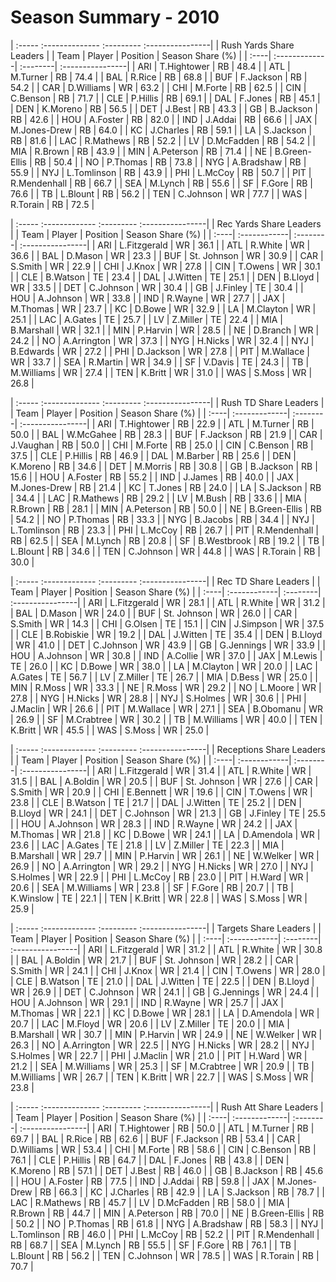 # Season Summary - 2010

| :----- :-------------- :--------- :----------------|
|              Rush Yards Share Leaders              |
| Team | Player        | Position | Season Share (%) |
| :----| :-------------| :--------| :----------------|
| ARI  | T.Hightower   | RB       | 48.4             |
| ATL  | M.Turner      | RB       | 74.4             |
| BAL  | R.Rice        | RB       | 68.8             |
| BUF  | F.Jackson     | RB       | 54.2             |
| CAR  | D.Williams    | WR       | 63.2             |
| CHI  | M.Forte       | RB       | 62.5             |
| CIN  | C.Benson      | RB       | 71.7             |
| CLE  | P.Hillis      | RB       | 69.1             |
| DAL  | F.Jones       | RB       | 45.1             |
| DEN  | K.Moreno      | RB       | 56.5             |
| DET  | J.Best        | RB       | 43.3             |
| GB   | B.Jackson     | RB       | 42.6             |
| HOU  | A.Foster      | RB       | 82.0             |
| IND  | J.Addai       | RB       | 66.6             |
| JAX  | M.Jones-Drew  | RB       | 64.0             |
| KC   | J.Charles     | RB       | 59.1             |
| LA   | S.Jackson     | RB       | 81.6             |
| LAC  | R.Mathews     | RB       | 52.2             |
| LV   | D.McFadden    | RB       | 54.2             |
| MIA  | R.Brown       | RB       | 43.9             |
| MIN  | A.Peterson    | RB       | 71.4             |
| NE   | B.Green-Ellis | RB       | 50.4             |
| NO   | P.Thomas      | RB       | 73.8             |
| NYG  | A.Bradshaw    | RB       | 55.9             |
| NYJ  | L.Tomlinson   | RB       | 43.9             |
| PHI  | L.McCoy       | RB       | 50.7             |
| PIT  | R.Mendenhall  | RB       | 66.7             |
| SEA  | M.Lynch       | RB       | 55.6             |
| SF   | F.Gore        | RB       | 76.6             |
| TB   | L.Blount      | RB       | 56.2             |
| TEN  | C.Johnson     | WR       | 77.7             |
| WAS  | R.Torain      | RB       | 72.5             |

| :----- :------------- :--------- :----------------|
|              Rec Yards Share Leaders              |
| Team | Player       | Position | Season Share (%) |
| :----| :------------| :--------| :----------------|
| ARI  | L.Fitzgerald | WR       | 36.1             |
| ATL  | R.White      | WR       | 36.6             |
| BAL  | D.Mason      | WR       | 23.3             |
| BUF  | St. Johnson  | WR       | 30.9             |
| CAR  | S.Smith      | WR       | 22.9             |
| CHI  | J.Knox       | WR       | 27.8             |
| CIN  | T.Owens      | WR       | 30.1             |
| CLE  | B.Watson     | TE       | 23.4             |
| DAL  | J.Witten     | TE       | 25.1             |
| DEN  | B.Lloyd      | WR       | 33.5             |
| DET  | C.Johnson    | WR       | 30.4             |
| GB   | J.Finley     | TE       | 30.4             |
| HOU  | A.Johnson    | WR       | 33.8             |
| IND  | R.Wayne      | WR       | 27.7             |
| JAX  | M.Thomas     | WR       | 23.7             |
| KC   | D.Bowe       | WR       | 32.9             |
| LA   | M.Clayton    | WR       | 25.1             |
| LAC  | A.Gates      | TE       | 25.7             |
| LV   | Z.Miller     | TE       | 22.4             |
| MIA  | B.Marshall   | WR       | 32.1             |
| MIN  | P.Harvin     | WR       | 28.5             |
| NE   | D.Branch     | WR       | 24.2             |
| NO   | A.Arrington  | WR       | 37.3             |
| NYG  | H.Nicks      | WR       | 32.4             |
| NYJ  | B.Edwards    | WR       | 27.2             |
| PHI  | D.Jackson    | WR       | 27.8             |
| PIT  | M.Wallace    | WR       | 33.7             |
| SEA  | R.Martin     | WR       | 34.9             |
| SF   | V.Davis      | TE       | 24.3             |
| TB   | M.Williams   | WR       | 27.4             |
| TEN  | K.Britt      | WR       | 31.0             |
| WAS  | S.Moss       | WR       | 26.8             |

| :----- :-------------- :--------- :----------------|
|               Rush TD Share Leaders                |
| Team | Player        | Position | Season Share (%) |
| :----| :-------------| :--------| :----------------|
| ARI  | T.Hightower   | RB       | 22.9             |
| ATL  | M.Turner      | RB       | 50.0             |
| BAL  | W.McGahee     | RB       | 28.3             |
| BUF  | F.Jackson     | RB       | 21.9             |
| CAR  | J.Vaughan     | RB       | 50.0             |
| CHI  | M.Forte       | RB       | 25.0             |
| CIN  | C.Benson      | RB       | 37.5             |
| CLE  | P.Hillis      | RB       | 46.9             |
| DAL  | M.Barber      | RB       | 25.6             |
| DEN  | K.Moreno      | RB       | 34.6             |
| DET  | M.Morris      | RB       | 30.8             |
| GB   | B.Jackson     | RB       | 15.6             |
| HOU  | A.Foster      | RB       | 55.2             |
| IND  | J.James       | RB       | 40.0             |
| JAX  | M.Jones-Drew  | RB       | 21.4             |
| KC   | T.Jones       | RB       | 24.0             |
| LA   | S.Jackson     | RB       | 34.4             |
| LAC  | R.Mathews     | RB       | 29.2             |
| LV   | M.Bush        | RB       | 33.6             |
| MIA  | R.Brown       | RB       | 28.1             |
| MIN  | A.Peterson    | RB       | 50.0             |
| NE   | B.Green-Ellis | RB       | 54.2             |
| NO   | P.Thomas      | RB       | 33.3             |
| NYG  | B.Jacobs      | RB       | 34.4             |
| NYJ  | L.Tomlinson   | RB       | 23.3             |
| PHI  | L.McCoy       | RB       | 26.7             |
| PIT  | R.Mendenhall  | RB       | 62.5             |
| SEA  | M.Lynch       | RB       | 20.8             |
| SF   | B.Westbrook   | RB       | 19.2             |
| TB   | L.Blount      | RB       | 34.6             |
| TEN  | C.Johnson     | WR       | 44.8             |
| WAS  | R.Torain      | RB       | 30.0             |

| :----- :------------- :--------- :----------------|
|                Rec TD Share Leaders               |
| Team | Player       | Position | Season Share (%) |
| :----| :------------| :--------| :----------------|
| ARI  | L.Fitzgerald | WR       | 28.1             |
| ATL  | R.White      | WR       | 31.2             |
| BAL  | D.Mason      | WR       | 24.0             |
| BUF  | St. Johnson  | WR       | 26.0             |
| CAR  | S.Smith      | WR       | 14.3             |
| CHI  | G.Olsen      | TE       | 15.1             |
| CIN  | J.Simpson    | WR       | 37.5             |
| CLE  | B.Robiskie   | WR       | 19.2             |
| DAL  | J.Witten     | TE       | 35.4             |
| DEN  | B.Lloyd      | WR       | 41.0             |
| DET  | C.Johnson    | WR       | 43.9             |
| GB   | G.Jennings   | WR       | 33.9             |
| HOU  | A.Johnson    | WR       | 30.8             |
| IND  | A.Collie     | WR       | 37.0             |
| JAX  | M.Lewis      | TE       | 26.0             |
| KC   | D.Bowe       | WR       | 38.0             |
| LA   | M.Clayton    | WR       | 20.0             |
| LAC  | A.Gates      | TE       | 56.7             |
| LV   | Z.Miller     | TE       | 26.7             |
| MIA  | D.Bess       | WR       | 25.0             |
| MIN  | R.Moss       | WR       | 33.3             |
| NE   | R.Moss       | WR       | 29.2             |
| NO   | L.Moore      | WR       | 27.8             |
| NYG  | H.Nicks      | WR       | 28.8             |
| NYJ  | S.Holmes     | WR       | 30.6             |
| PHI  | J.Maclin     | WR       | 26.6             |
| PIT  | M.Wallace    | WR       | 27.1             |
| SEA  | B.Obomanu    | WR       | 26.9             |
| SF   | M.Crabtree   | WR       | 30.2             |
| TB   | M.Williams   | WR       | 40.0             |
| TEN  | K.Britt      | WR       | 45.5             |
| WAS  | S.Moss       | WR       | 25.0             |

| :----- :------------- :--------- :----------------|
|              Receptions Share Leaders             |
| Team | Player       | Position | Season Share (%) |
| :----| :------------| :--------| :----------------|
| ARI  | L.Fitzgerald | WR       | 31.4             |
| ATL  | R.White      | WR       | 31.5             |
| BAL  | A.Boldin     | WR       | 20.5             |
| BUF  | St. Johnson  | WR       | 27.6             |
| CAR  | S.Smith      | WR       | 20.9             |
| CHI  | E.Bennett    | WR       | 19.6             |
| CIN  | T.Owens      | WR       | 23.8             |
| CLE  | B.Watson     | TE       | 21.7             |
| DAL  | J.Witten     | TE       | 25.2             |
| DEN  | B.Lloyd      | WR       | 24.1             |
| DET  | C.Johnson    | WR       | 21.3             |
| GB   | J.Finley     | TE       | 25.5             |
| HOU  | A.Johnson    | WR       | 28.3             |
| IND  | R.Wayne      | WR       | 24.2             |
| JAX  | M.Thomas     | WR       | 21.8             |
| KC   | D.Bowe       | WR       | 24.1             |
| LA   | D.Amendola   | WR       | 23.6             |
| LAC  | A.Gates      | TE       | 21.8             |
| LV   | Z.Miller     | TE       | 22.3             |
| MIA  | B.Marshall   | WR       | 29.7             |
| MIN  | P.Harvin     | WR       | 26.1             |
| NE   | W.Welker     | WR       | 26.9             |
| NO   | A.Arrington  | WR       | 29.2             |
| NYG  | H.Nicks      | WR       | 27.0             |
| NYJ  | S.Holmes     | WR       | 22.9             |
| PHI  | L.McCoy      | RB       | 23.0             |
| PIT  | H.Ward       | WR       | 20.6             |
| SEA  | M.Williams   | WR       | 23.8             |
| SF   | F.Gore       | RB       | 20.7             |
| TB   | K.Winslow    | TE       | 22.1             |
| TEN  | K.Britt      | WR       | 22.8             |
| WAS  | S.Moss       | WR       | 25.9             |

| :----- :------------- :--------- :----------------|
|               Targets Share Leaders               |
| Team | Player       | Position | Season Share (%) |
| :----| :------------| :--------| :----------------|
| ARI  | L.Fitzgerald | WR       | 31.2             |
| ATL  | R.White      | WR       | 30.8             |
| BAL  | A.Boldin     | WR       | 21.7             |
| BUF  | St. Johnson  | WR       | 28.2             |
| CAR  | S.Smith      | WR       | 24.1             |
| CHI  | J.Knox       | WR       | 21.4             |
| CIN  | T.Owens      | WR       | 28.0             |
| CLE  | B.Watson     | TE       | 21.0             |
| DAL  | J.Witten     | TE       | 22.5             |
| DEN  | B.Lloyd      | WR       | 26.9             |
| DET  | C.Johnson    | WR       | 24.1             |
| GB   | G.Jennings   | WR       | 24.4             |
| HOU  | A.Johnson    | WR       | 29.1             |
| IND  | R.Wayne      | WR       | 25.7             |
| JAX  | M.Thomas     | WR       | 22.1             |
| KC   | D.Bowe       | WR       | 28.1             |
| LA   | D.Amendola   | WR       | 20.7             |
| LAC  | M.Floyd      | WR       | 20.6             |
| LV   | Z.Miller     | TE       | 20.0             |
| MIA  | B.Marshall   | WR       | 30.7             |
| MIN  | P.Harvin     | WR       | 24.9             |
| NE   | W.Welker     | WR       | 26.3             |
| NO   | A.Arrington  | WR       | 22.5             |
| NYG  | H.Nicks      | WR       | 28.2             |
| NYJ  | S.Holmes     | WR       | 22.7             |
| PHI  | J.Maclin     | WR       | 21.0             |
| PIT  | H.Ward       | WR       | 21.2             |
| SEA  | M.Williams   | WR       | 25.3             |
| SF   | M.Crabtree   | WR       | 20.9             |
| TB   | M.Williams   | WR       | 26.7             |
| TEN  | K.Britt      | WR       | 22.7             |
| WAS  | S.Moss       | WR       | 23.8             |

| :----- :-------------- :--------- :----------------|
|               Rush Att Share Leaders               |
| Team | Player        | Position | Season Share (%) |
| :----| :-------------| :--------| :----------------|
| ARI  | T.Hightower   | RB       | 50.0             |
| ATL  | M.Turner      | RB       | 69.7             |
| BAL  | R.Rice        | RB       | 62.6             |
| BUF  | F.Jackson     | RB       | 53.4             |
| CAR  | D.Williams    | WR       | 53.4             |
| CHI  | M.Forte       | RB       | 58.6             |
| CIN  | C.Benson      | RB       | 76.1             |
| CLE  | P.Hillis      | RB       | 64.7             |
| DAL  | F.Jones       | RB       | 43.8             |
| DEN  | K.Moreno      | RB       | 57.1             |
| DET  | J.Best        | RB       | 46.0             |
| GB   | B.Jackson     | RB       | 45.6             |
| HOU  | A.Foster      | RB       | 77.5             |
| IND  | J.Addai       | RB       | 59.8             |
| JAX  | M.Jones-Drew  | RB       | 66.3             |
| KC   | J.Charles     | RB       | 42.9             |
| LA   | S.Jackson     | RB       | 78.7             |
| LAC  | R.Mathews     | RB       | 45.7             |
| LV   | D.McFadden    | RB       | 58.0             |
| MIA  | R.Brown       | RB       | 44.7             |
| MIN  | A.Peterson    | RB       | 70.0             |
| NE   | B.Green-Ellis | RB       | 50.2             |
| NO   | P.Thomas      | RB       | 61.8             |
| NYG  | A.Bradshaw    | RB       | 58.3             |
| NYJ  | L.Tomlinson   | RB       | 46.0             |
| PHI  | L.McCoy       | RB       | 52.2             |
| PIT  | R.Mendenhall  | RB       | 68.7             |
| SEA  | M.Lynch       | RB       | 55.5             |
| SF   | F.Gore        | RB       | 76.1             |
| TB   | L.Blount      | RB       | 56.2             |
| TEN  | C.Johnson     | WR       | 78.5             |
| WAS  | R.Torain      | RB       | 70.7             |

